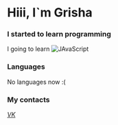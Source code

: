 <h1 aligng="center"> Hiii, I`m Grisha </h1>


### I started to learn programming
   I going to learn ![JAvaScript](https://img.shields.io/badge/dynamic/json?url=https%3A%2F%2Fimg.shields.io%2Fbadge%2Flogo-javascript-blue%3Flogo%3Djavascript)


### Languages
   No languages now :(

### My contacts
[<i class="fa-brands fa-vk">VK</i>](https://vk.com/id731158952)
